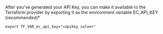 After you've generated your API Key, you can make it available to the Terraform provider by exporting it as the environment variable EC_API_KEY (recommended)*

`export TF_VAR_ec_api_key="<apikey value>"`
